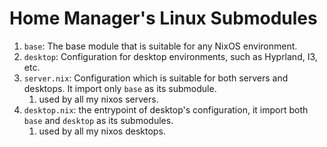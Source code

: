 # Home Manager's Linux Submodules

1. `base`: The base module that is suitable for any NixOS environment.
2. `desktop`: Configuration for desktop environments, such as Hyprland, I3, etc.
6. `server.nix`: Configuration which is suitable for both servers and desktops. It import only `base` as its submodule.
    1. used by all my nixos servers.
7. `desktop.nix`: the entrypoint of desktop's configuration, it import both `base` and `desktop` as its submodules.
    1. used by all my nixos desktops.
